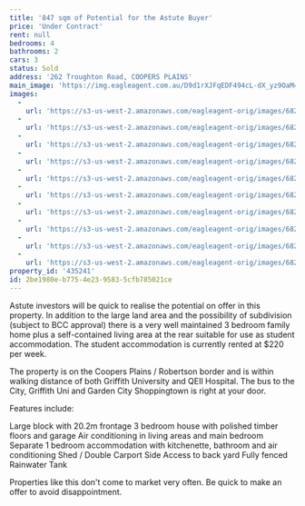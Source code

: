```yaml
---
title: '847 sqm of Potential for the Astute Buyer'
price: 'Under Contract'
rent: null
bedrooms: 4
bathrooms: 2
cars: 3
status: Sold
address: '262 Troughton Road, COOPERS PLAINS'
main_image: 'https://img.eagleagent.com.au/D9d1rXJFqEDF494cL-dX_yz9OaM=/1280x854/smart/https://s3-us-west-2.amazonaws.com/eagleagent-orig/images/6822111/117037179-image-M.jpg'
images:
  -
    url: 'https://s3-us-west-2.amazonaws.com/eagleagent-orig/images/6822120/117037179-image-I.jpg'
  -
    url: 'https://s3-us-west-2.amazonaws.com/eagleagent-orig/images/6822119/117037179-image-H.jpg'
  -
    url: 'https://s3-us-west-2.amazonaws.com/eagleagent-orig/images/6822118/117037179-image-G.jpg'
  -
    url: 'https://s3-us-west-2.amazonaws.com/eagleagent-orig/images/6822117/117037179-image-F.jpg'
  -
    url: 'https://s3-us-west-2.amazonaws.com/eagleagent-orig/images/6822116/117037179-image-E.jpg'
  -
    url: 'https://s3-us-west-2.amazonaws.com/eagleagent-orig/images/6822115/117037179-image-D.jpg'
  -
    url: 'https://s3-us-west-2.amazonaws.com/eagleagent-orig/images/6822114/117037179-image-C.jpg'
  -
    url: 'https://s3-us-west-2.amazonaws.com/eagleagent-orig/images/6822113/117037179-image-B.jpg'
  -
    url: 'https://s3-us-west-2.amazonaws.com/eagleagent-orig/images/6822112/117037179-image-A.jpg'
  -
    url: 'https://s3-us-west-2.amazonaws.com/eagleagent-orig/images/6822111/117037179-image-M.jpg'
property_id: '435241'
id: 2be1980e-b775-4e23-9583-5cfb785021ce
---
```

Astute investors will be quick to realise the potential on offer in this property. In addition to the large land area and the possibility of subdivision (subject to BCC approval) there is a very well maintained 3 bedroom family home plus a self-contained living area at the rear suitable for use as student accommodation. The student accommodation is currently rented at $220 per week.

The property is on the Coopers Plains / Robertson border and is within walking distance of both Griffith University and QEII Hospital. The bus to the City, Griffith Uni and Garden City Shoppingtown is right at your door.

Features include:

Large block with 20.2m frontage
3 bedroom house with polished timber floors and garage
Air conditioning in living areas and main bedroom
Separate 1 bedroom accommodation with kitchenette, bathroom and air conditioning
Shed / Double Carport
Side Access to back yard
Fully fenced
Rainwater Tank

Properties like this don't come to market very often. Be quick to make an offer to avoid disappointment.